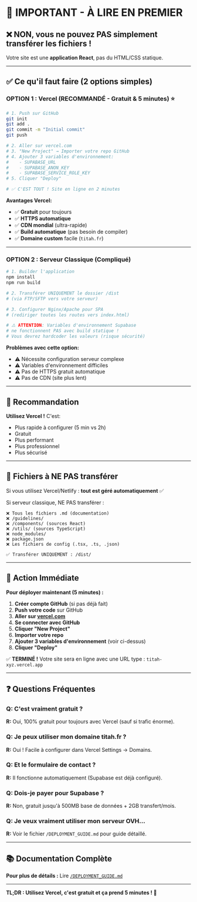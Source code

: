 # 🚨 IMPORTANT - À LIRE EN PREMIER

## ❌ **NON, vous ne pouvez PAS simplement transférer les fichiers !**

Votre site est une **application React**, pas du HTML/CSS statique.

---

## ✅ **Ce qu'il faut faire (2 options simples)**

### **OPTION 1 : Vercel (RECOMMANDÉ - Gratuit & 5 minutes)** ⭐

```bash
# 1. Push sur GitHub
git init
git add .
git commit -m "Initial commit"
git push

# 2. Aller sur vercel.com
# 3. "New Project" → Importer votre repo GitHub
# 4. Ajouter 3 variables d'environnement:
#    - SUPABASE_URL
#    - SUPABASE_ANON_KEY
#    - SUPABASE_SERVICE_ROLE_KEY
# 5. Cliquer "Deploy"

# ✅ C'EST TOUT ! Site en ligne en 2 minutes
```

**Avantages Vercel:**
- ✅ **Gratuit** pour toujours
- ✅ **HTTPS automatique**
- ✅ **CDN mondial** (ultra-rapide)
- ✅ **Build automatique** (pas besoin de compiler)
- ✅ **Domaine custom** facile (`titah.fr`)

---

### **OPTION 2 : Serveur Classique (Compliqué)**

```bash
# 1. Builder l'application
npm install
npm run build

# 2. Transférer UNIQUEMENT le dossier /dist
# (via FTP/SFTP vers votre serveur)

# 3. Configurer Nginx/Apache pour SPA
# (rediriger toutes les routes vers index.html)

# ⚠️ ATTENTION: Variables d'environnement Supabase
# ne fonctionnent PAS avec build statique !
# Vous devrez hardcoder les valeurs (risque sécurité)
```

**Problèmes avec cette option:**
- ⚠️ Nécessite configuration serveur complexe
- ⚠️ Variables d'environnement difficiles
- ⚠️ Pas de HTTPS gratuit automatique
- ⚠️ Pas de CDN (site plus lent)

---

## 🎯 **Recommandation**

**Utilisez Vercel !** C'est:
- Plus rapide à configurer (5 min vs 2h)
- Gratuit
- Plus performant
- Plus professionnel
- Plus sécurisé

---

## 📁 **Fichiers à NE PAS transférer**

Si vous utilisez Vercel/Netlify : **tout est géré automatiquement** ✅

Si serveur classique, NE PAS transférer :
```
❌ Tous les fichiers .md (documentation)
❌ /guidelines/
❌ /components/ (sources React)
❌ /utils/ (sources TypeScript)
❌ node_modules/
❌ package.json
❌ Les fichiers de config (.tsx, .ts, .json)

✅ Transférer UNIQUEMENT : /dist/
```

---

## 🚀 **Action Immédiate**

**Pour déployer maintenant (5 minutes) :**

1. **Créer compte GitHub** (si pas déjà fait)
2. **Push votre code** sur GitHub
3. **Aller sur [vercel.com](https://vercel.com)**
4. **Se connecter avec GitHub**
5. **Cliquer "New Project"**
6. **Importer votre repo**
7. **Ajouter 3 variables d'environnement** (voir ci-dessus)
8. **Cliquer "Deploy"**

✅ **TERMINÉ !** Votre site sera en ligne avec une URL type : `titah-xyz.vercel.app`

---

## ❓ **Questions Fréquentes**

### **Q: C'est vraiment gratuit ?**
**R:** Oui, 100% gratuit pour toujours avec Vercel (sauf si trafic énorme).

### **Q: Je peux utiliser mon domaine titah.fr ?**
**R:** Oui ! Facile à configurer dans Vercel Settings → Domains.

### **Q: Et le formulaire de contact ?**
**R:** Il fonctionne automatiquement (Supabase est déjà configuré).

### **Q: Dois-je payer pour Supabase ?**
**R:** Non, gratuit jusqu'à 500MB base de données + 2GB transfert/mois.

### **Q: Je veux vraiment utiliser mon serveur OVH...**
**R:** Voir le fichier `/DEPLOYMENT_GUIDE.md` pour guide détaillé.

---

## 📚 **Documentation Complète**

**Pour plus de détails :** Lire [`/DEPLOYMENT_GUIDE.md`](./DEPLOYMENT_GUIDE.md)

---

**TL;DR : Utilisez Vercel, c'est gratuit et ça prend 5 minutes ! 🚀**
